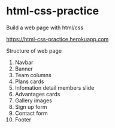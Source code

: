 # html-css-practice

Build a web page with html/css

https://html-css-practice.herokuapp.com

Structure of web page

1.  Navbar
2.  Banner
3.  Team columns
4.  Plans cards
5.  Infomation detail members slide
6.  Advantages cards
7.  Gallery images
8.  Sign up form
9.  Contact form
10. Footer
